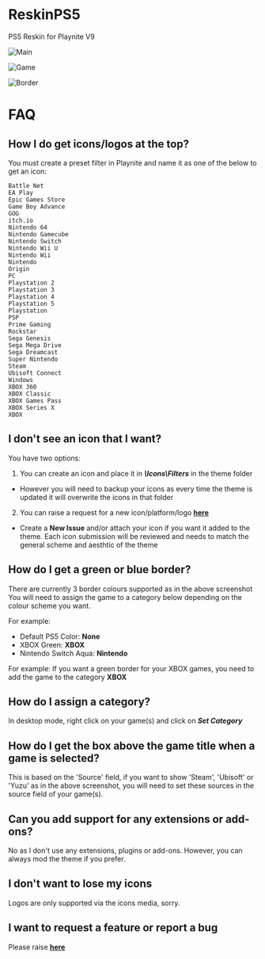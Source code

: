 # ReskinPS5
PS5 Reskin for Playnite V9

![Main](https://raw.githubusercontent.com/TheKersalMassive/ReskinPS5/main/Media/screenshot_01.jpg)

![Game](https://raw.githubusercontent.com/TheKersalMassive/ReskinPS5/main/Media/screenshot_02.jpg)

![Border](https://raw.githubusercontent.com/TheKersalMassive/ReskinPS5/main/Media/custom_01.jpg)

# FAQ

## How I do get icons/logos at the top?
You must create a preset filter in Playnite and name it as one of the below to get an icon:
```
Battle Net
EA Play
Epic Games Store
Game Boy Advance
GOG
itch.io
Nintendo 64
Nintendo Gamecube
Nintendo Switch
Nintendo Wii U
Nintendo Wii
Nintendo
Origin
PC
Playstation 2
Playstation 3
Playstation 4
Playstation 5
Playstation
PSP
Prime Gaming
Rockstar
Sega Genesis
Sega Mega Drive
Sega Dreamcast
Super Nintendo
Steam
Ubisoft Connect
Windows
XBOX 360
XBOX Classic
XBOX Games Pass
XBOX Series X
XBOX
```

## I don't see an icon that I want?
You have two options:

1. You can create an icon and place it in ***\Icons\Filters*** in the theme folder
- However you will need to backup your icons as every time the theme is updated it will overwrite the icons in that folder

2. You can raise a request for a new icon/platform/logo **[here](https://github.com/TheKersalMassive/ReskinPS5/issues)**
- Create a **New Issue** and/or attach your icon if you want it added to the theme. Each icon submission will be reviewed and needs to match the general scheme and aesthtic of the theme


## How do I get a green or blue border?
There are currently 3 border colours supported as in the above screenshot
You will need to assign the game to a category below depending on the colour scheme you want.

For example:
- Default PS5 Color: **None**
- XBOX Green: **XBOX**
- Nintendo Switch Aqua: **Nintendo**

For example: If you want a green border for your XBOX games, you need to add the game to the category **XBOX**


## How do I assign a category?
In desktop mode, right click on your game(s) and click on ***Set Category***


## How do I get the box above the game title when a game is selected?
This is based on the 'Source' field, if you want to show 'Steam', 'Ubisoft' or 'Yuzu' as in the above screenshot, you will need to set these sources in the source field of your game(s).


## Can you add support for any extensions or add-ons?
No as I don't use any extensions, plugins or add-ons. However, you can always mod the theme if you prefer.


## I don't want to lose my icons
Logos are only supported via the icons media, sorry.


## I want to request a feature or report a bug
Please raise **[here](https://github.com/TheKersalMassive/ReskinPS5/issues)**
